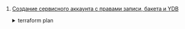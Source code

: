 1. [Создание сервисного аккаунта с правами записи, бакета и YDB](./sas3/)

    <details>
    <summary>terraform plan</summary>

        $ terraform plan
        
        Terraform used the selected providers to generate the following execution plan. Resource actions are indicated with the following symbols:
        + create
        
        Terraform will perform the following actions:
        
        # aws_dynamodb_table.diplomTable will be created
        + resource "aws_dynamodb_table" "diplomTable" {
            + arn              = (known after apply)
            + billing_mode     = "PAY_PER_REQUEST"
            + hash_key         = "LockID"
            + id               = (known after apply)
            + name             = "diplomTable"
            + read_capacity    = (known after apply)
            + region           = "ru-central1"
            + stream_arn       = (known after apply)
            + stream_label     = (known after apply)
            + stream_view_type = (known after apply)
            + tags_all         = (known after apply)
            + write_capacity   = (known after apply)
        
            + attribute {
                + name = "LockID"
                + type = "S"
              }
          }
        
        # yandex_iam_service_account.sa will be created
        + resource "yandex_iam_service_account" "sa" {
            + created_at  = (known after apply)
            + description = "diplom-sa"
            + folder_id   = (sensitive value)
            + id          = (known after apply)
            + name        = "diplom"
          }
        
        # yandex_iam_service_account_static_access_key.sa-static-key will be created
        + resource "yandex_iam_service_account_static_access_key" "sa-static-key" {
            + access_key                   = (known after apply)
            + created_at                   = (known after apply)
            + description                  = "static access key for object storage"
            + encrypted_secret_key         = (known after apply)
            + id                           = (known after apply)
            + key_fingerprint              = (known after apply)
            + output_to_lockbox_version_id = (known after apply)
            + secret_key                   = (sensitive value)
            + service_account_id           = (known after apply)
          }
        
        # yandex_resourcemanager_folder_iam_member.sa-editor will be created
        + resource "yandex_resourcemanager_folder_iam_member" "sa-editor" {
            + folder_id = (sensitive value)
            + id        = (known after apply)
            + member    = (known after apply)
            + role      = "editor"
          }
        
        # yandex_storage_bucket.diplom_bucket will be created
        + resource "yandex_storage_bucket" "diplom_bucket" {
            + access_key            = (known after apply)
            + bucket                = "kirsanov-diplom-bucket"
            + bucket_domain_name    = (known after apply)
            + default_storage_class = (known after apply)
            + folder_id             = (known after apply)
            + force_destroy         = false
            + id                    = (known after apply)
            + secret_key            = (sensitive value)
            + website_domain        = (known after apply)
            + website_endpoint      = (known after apply)
          }
        
        # yandex_ydb_database_serverless.diplom-ydb will be created
        + resource "yandex_ydb_database_serverless" "diplom-ydb" {
            + created_at            = (known after apply)
            + database_path         = (known after apply)
            + deletion_protection   = false
            + document_api_endpoint = (known after apply)
            + folder_id             = (known after apply)
            + id                    = (known after apply)
            + location_id           = "ru-central1"
            + name                  = "diplom-ydb"
            + sleep_after           = 0
            + status                = (known after apply)
            + tls_enabled           = (known after apply)
            + ydb_api_endpoint      = (known after apply)
            + ydb_full_endpoint     = (known after apply)
        
            + serverless_database {
                + enable_throttling_rcu_limit = false
                + provisioned_rcu_limit       = (known after apply)
                + storage_size_limit          = 1
                + throttling_rcu_limit        = (known after apply)
              }
          }
        
        Plan: 6 to add, 0 to change, 0 to destroy.
          
        Changes to Outputs:
          + access_key = (sensitive value)
          + dynamodb   = (sensitive value)
          + secret_key = (sensitive value)
          
        ────────────────────────────────────────────────────────────────────────────────────────────────────────────────────────────────────────────────────────────────────────────    ──────────────────────────────────────────────────── 
          
        Note: You didn't use the -out option to save this plan, so Terraform can't guarantee to take exactly these actions if you run "terraform apply" now.
    </details>
